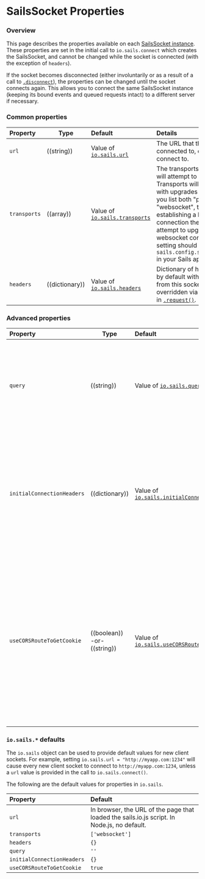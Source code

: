 # SailsSocket Properties

### Overview

This page describes the properties available on each [SailsSocket instance](http://sailsjs.com/documentation/reference/web-sockets/socket-client/sails-socket).  These properties are set in the initial call to `io.sails.connect` which creates the SailsSocket, and cannot be changed while the socket is connected (with the exception of `headers`).

If the socket becomes disconnected (either involuntarily or as a result of a call to [`.disconnect`](http://sailsjs.com/documentation/reference/web-sockets/socket-client/sails-socket/methods#?disconnect)), the properties can be changed until the socket connects again.  This allows you to connect the same SailsSocket instance (keeping its bound events and queued requests intact) to a different server if necessary.

### Common properties

  Property           | Type       | Default   | Details
 :-------------------|------------|:----------|:------------------------
 `url`               | ((string)) | Value of [`io.sails.url`](http://sailsjs.com/documentation/reference/web-sockets/socket-client/sails-socket/properties#?iosails-defaults) | The URL that the socket is connected to, or will attempt to connect to.
 `transports`        | ((array))  | Value of [`io.sails.transports`](http://sailsjs.com/documentation/reference/web-sockets/socket-client/sails-socket/properties#?iosails-defaults) | The transports that the socket will attempt to connect using.  Transports will be tried in order, with upgrades allowed: that is, if you list both "polling" and "websocket", then after establishing a long-polling connection the server will attempt to upgrade it to a websocket connection.  This setting should match the value of `sails.config.sockets.transports` in your Sails app.
`headers` | ((dictionary)) | Value of [`io.sails.headers`](http://sailsjs.com/documentation/reference/web-sockets/socket-client/sails-socket/properties#?iosails-defaults) | Dictionary of headers to be sent by default with every request from this socket.  Can be overridden via the `headers` option in [`.request()`](http://sailsjs.com/documentation/reference/web-sockets/socket-client/io-socket-request).

### Advanced properties

  Property          | Type       | Default   | Details
 :------------------ |----------|:--------- |:-------
 `query`              | ((string)) | Value of [`io.sails.query`](http://sailsjs.com/documentation/reference/web-sockets/socket-client/sails-socket/properties#?iosails-defaults)    | Query string to use with the initial connection to the server.  In server code, this can be accessed via `req.socket.handshake.query` in controller actions or `socket.handshake.query` in [socket lifecycle callbacks](http://sailsjs.com/documentation/reference/configuration/sails-config-sockets).  Note that information about the sails.io.js SDK version will be tacked onto whatever query string you specify.
 `initialConnectionHeaders` | ((dictionary)) | Value of [`io.sails.initialConnectionHeaders`](http://sailsjs.com/documentation/reference/web-sockets/socket-client/sails-socket/properties#?iosails-defaults) | _Node.js only--not available in browser._ Dictionary of headers to be sent with the initial connection to the server.  In server code, these can be accessed via `req.socket.handshake.headers` in controller actions or `socket.handshake.headers` in [socket lifecycle callbacks](http://sailsjs.com/documentation/reference/configuration/sails-config-sockets).  This is useful for (for example) sending a `cookie` header with the initial handshake, allowing a socket to connect to a previously-established Sails session.
 `useCORSRouteToGetCookie` | ((boolean)) -or- ((string)) | Value of [`io.sails.useCORSRouteToGetCookie`](http://sailsjs.com/documentation/reference/web-sockets/socket-client/sails-socket/properties#?iosails-defaults) | Only relevant in browser environments, and if you are relying on the default Sails session + session cookies for authentication.  For cross-origin socket connections, use this property to choose a route to send an initial JSONP request in order to retrieve a cookie, so that the right session can be established.  The route should respond the string `_sailsIoJSConnect()`, which will allow the connection to continue.  If `useCORSRouteToGetCookie` is `true`, the default `/__getcookie` route on the Sails server will be used.  If it is `false`, no attempt will be made to contact the remote server before connecting the socket.

### `io.sails.*` defaults

The `io.sails` object can be used to provide default values for new client sockets.  For example, setting `io.sails.url = "http://myapp.com:1234"` will cause every new client socket to connect to `http://myapp.com:1234`, unless a `url` value is provided in the call to `io.sails.connect()`.

The following are the default values for properties in `io.sails`.

  Property          | Default
 :------------------|:-------
 `url`              | In browser, the URL of the page that loaded the sails.io.js script.  In Node.js, no default.
 `transports`       | `['websocket']`
`headers` | `{}`
`query` | `''`
`initialConnectionHeaders` | `{}`
`useCORSRouteToGetCookie` | `true`

<docmeta name="displayName" value="Properties">

